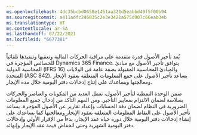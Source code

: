 ```yaml
---
ms.openlocfilehash: 4dc35bcbd0658e1451aa321d5eabbd49f5f00b94
ms.sourcegitcommit: a411adfc246835c2e3e3421a575d907c66eab3eb
ms.translationtype: HT
ms.contentlocale: ar-SA
ms.lasthandoff: 07/22/2021
ms.locfileid: "6677381"
---
```

يُعد تأجير الأصول قدرة متقدمة على مراقبة الحركات المالية وتعقبها وتنفيذها تلقائياً للخصائص المؤجرة في Dynamics 365 Finance. يتوافق تأجير الأصول مع مبادئ المحاسبة الدولية (IFRS 16) والمبادئ المحاسبية المقبولة بصفة عامة في الولايات المتحدة (ASC 842). يساعد تأجير الأصول على جمع المعلومات المتعلقة بعقود الإيجار ومعالجتها ويساعدك على إنتاج إدخالات دفتر اليومية خلال مدة الإيجار.

ضمن الوحدة النمطية لتأجير الأصول، تعمل العديد من المكونات والعناصر والحركات بسلاسة لضمان الالتزام بمعايير التأجير. ومن المهم التأكد من إدخال جميع المعلومات الضرورية في النظام لضمان دقة الحسابات وإعداد تقارير عن الأصول المؤجرة. يساعد تأجير الأصول على التقاط المعلومات المتعلقة بعقود الإيجار ومعالجتها كما يساعدك على إنشاء إدخالات دفتر اليومية خلال دورة حياة عقد الإيجار، بدءاً من الإقرار الأولي وإدخالات دفتر اليومية الشهرية وحتى انخفاض قيمة عقد الإيجار وإنهائه.

